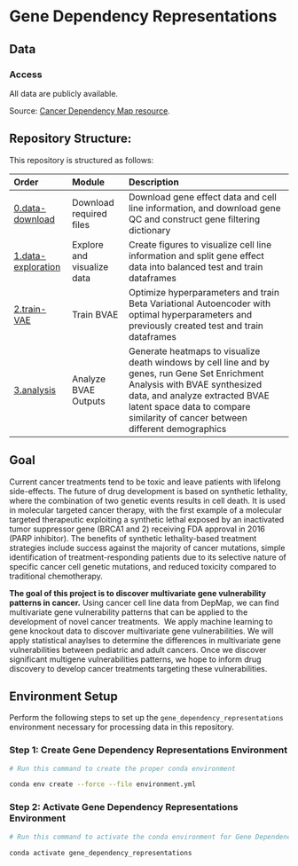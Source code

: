 # Gene Dependency Representations

## Data

### Access

All data are publicly available.

Source: [Cancer Dependency Map resource](https://depmap.org/portal/download/).

## Repository Structure:

This repository is structured as follows:

| Order | Module | Description |
| :---- | :----- | :---------- |
| [0.data-download](0.data-download/) | Download required files | Download gene effect data and cell line information, and download gene QC and construct gene filtering dictionary |
| [1.data-exploration](1.data-exploration/) | Explore and visualize data | Create figures to visualize cell line information and split gene effect data into balanced test and train dataframes |
| [2.train-VAE](2.train-VAE/) | Train BVAE | Optimize hyperparameters and train Beta Variational Autoencoder with optimal hyperparameters and previously created test and train dataframes |
| [3.analysis](3.analysis/) | Analyze BVAE Outputs | Generate heatmaps to visualize death windows by cell line and by genes, run Gene Set Enrichment Analysis with BVAE synthesized data, and analyze extracted BVAE latent space data to compare similarity of cancer between different demographics |

## Goal
Current cancer treatments tend to be toxic and leave patients with lifelong side-effects. 
The future of drug development is based on synthetic lethality, where the combination of two genetic events results in cell death. 
It is used in molecular targeted cancer therapy, with the first example of a molecular targeted therapeutic exploiting a synthetic lethal exposed by an inactivated tumor suppressor gene (BRCA1 and 2) receiving FDA approval in 2016 (PARP inhibitor). 
The benefits of synthetic lethality-based treatment strategies include success against the majority of cancer mutations, simple identification of treatment-responding patients due to its selective nature of specific cancer cell genetic mutations, and reduced toxicity compared to traditional chemotherapy.

**The goal of this project is to discover multivariate gene vulnerability patterns in cancer.**
Using cancer cell line data from DepMap, we can find multivariate gene vulnerability patterns that can be applied to the development of novel cancer treatments. ​
We apply machine learning to gene knockout data to discover multivariate gene vulnerabilities.
We will apply statistical anaylses to determine the differences in multivariate gene vulnerabilities between pediatric and adult cancers.
Once we discover significant multigene vulnerabilities patterns, we hope to inform drug discovery to develop cancer treatments targeting these vulnerabilities.

## Environment Setup

Perform the following steps to set up the `gene_dependency_representations` environment necessary for processing data in this repository.

### Step 1: Create Gene Dependency Representations Environment

```sh
# Run this command to create the proper conda environment

conda env create --force --file environment.yml
```

### Step 2: Activate Gene Dependency Representations Environment

```sh
# Run this command to activate the conda environment for Gene Dependency Representations

conda activate gene_dependency_representations

